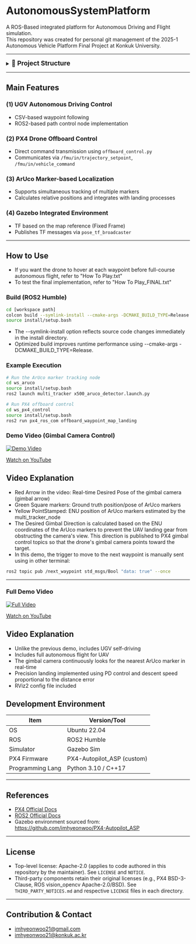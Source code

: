# AutonomousSystemPlatform

A ROS-Based integrated platform for Autonomous Driving and Flight simulation.  
This repository was created for personal git management of the 2025-1 Autonomous Vehicle Platform Final Project at Konkuk University.

---

<details>
<summary><b><span style="font-size: 1.25em">📁 Project Structure</span></b></summary>


```text
AutonomousSystemPlatform/
├── PX4-Autopilot_ASP/ # PX4-based drone simulation (firmware + Gazebo models)
│
├── ws_aruco/ # ArUco marker-based Localization
│   ├── src/multi_tracker/
│   │   ├── include/
│   │   │   └── multi_tracker
│   │   │       └── multi_tracker_node.hpp # Header for multi-marker tracker node
│   │   ├── launch/
│   │   │   ├── x1_aruco_detector.launch.py # ArUco detector launch (X1 platform)
│   │   │   └── x500_aruco_detector.launch.py # ArUco detector launch (X500 platform)
│   │   └── src/
│   │       └── multi_tracker_node.cpp # Tracks multiple markers, publishes poses
│   └── src/vision_opencv # cv_bridge/image_geometry dependencies
│
├── ws_gazebo/
│   └── src/gazebo_env_setup # Gazebo environment setup and ROS2 bridges
│       ├── launch/
│       │   ├── pose_tf_broadcaster.launch.py # Launch TF broadcaster node
│       │   ├── simulation_interface.launch # Integrated sim orchestration (Gazebo + bridges)
│       │   └── topic_bridge.launch.py # DDS/ROS2 topic bridge launcher
│       └── src/
│           └── pose_tf_broadcaster.cpp # Publishes TF from sim to fixed frame
│
├── ws_px4_control/
│   └── src/px4_ros_com/examples/
│       ├── map_visualization/
│       │   └── publish_map_info.py # Publishes map/grid info for RViz
│       └── offboard/
│           ├── gimbal_target_publisher.cpp # Publishes desired gimbal target orientation
│           ├── offboard_control.cpp # Basic offboard setpoint control
│           ├── offboard_control_srv.cpp # Offboard control via ROS2 service
│           ├── offboard_waypoint_map.cpp # Waypoint flight in map frame
│           ├── offboard_waypoint_map_landing.cpp # Waypoints + precision landing
│           ├── offboard_waypoint_map_speed.cpp # Waypoints with speed profile control
│           ├── offboard_waypoint_trigger.cpp # Trigger to advance to next waypoint
│           ├── offboard_waypoint.txt # Sample waypoint list for offboard tests
│           └── path_planner_node.py # Simple path planner generating setpoints
│
└── ws_ugv_control/
    └── src/ugv_controller/
        ├── launch/
        │   └── path_follower.launch.py # Launch file for UGV controller
        └── src/
            └── path_follower_node.cpp # UGV waypoint/path following controller
```

</details>

---

## Main Features

### (1) UGV Autonomous Driving Control
- CSV-based waypoint following
- ROS2-based path control node implementation

### (2) PX4 Drone Offboard Control
- Direct command transmission using `offboard_control.py`
- Communicates via `/fmu/in/trajectory_setpoint`, `/fmu/in/vehicle_command`

### (3) ArUco Marker-based Localization
- Supports simultaneous tracking of multiple markers
- Calculates relative positions and integrates with landing processes

### (4) Gazebo Integrated Environment
- TF based on the map reference (Fixed Frame)
- Publishes TF messages via `pose_tf_broadcaster`

---

## How to Use
- If you want the drone to hover at each waypoint before full-course autonomous flight, refer to "How To Play.txt"
- To test the final implementation, refer to "How To Play_FINAL.txt"

### Build (ROS2 Humble)

```bash
cd [workspace path]
colcon build --symlink-install --cmake-args -DCMAKE_BUILD_TYPE=Release
source install/setup.bash
```
- The --symlink-install option reflects source code changes immediately in the install directory.
- Optimized build improves runtime performance using --cmake-args -DCMAKE_BUILD_TYPE=Release.

### Example Execution

```bash
# Run the ArUco marker tracking node
cd ws_aruco
source install/setup.bash
ros2 launch multi_tracker x500_aruco_detector.launch.py

# Run PX4 offboard control
cd ws_px4_control
source install/setup.bash
ros2 run px4_ros_com offboard_waypoint_map_landing
```

### Demo Video (Gimbal Camera Control)
[![Demo Video](https://img.youtube.com/vi/iVzSpW8ZjFI/0.jpg)](https://www.youtube.com/watch?v=iVzSpW8ZjFI)

[Watch on YouTube](https://www.youtube.com/watch?v=iVzSpW8ZjFI)

## Video Explanation
- Red Arrow in the video: Real-time Desired Pose of the gimbal camera (gimbal arrow)
- Green Square markers: Ground truth position/pose of ArUco markers
- Yellow PointStamped: ENU position of ArUco markers estimated by the multi_tracker_node
- The Desired Gimbal Direction is calculated based on the ENU coordinates of the ArUco markers to prevent the UAV landing gear from obstructing the camera's view. This direction is published to PX4 gimbal control topics so that the drone's gimbal camera points toward the target.
- In this demo, the trigger to move to the next waypoint is manually sent using in other terminal:
```bash
ros2 topic pub /next_waypoint std_msgs/Bool "data: true" --once
```
---

### Full Demo Video
[![Full Video](https://img.youtube.com/vi/EWC01EeUu1A/0.jpg)](https://www.youtube.com/watch?v=EWC01EeUu1A)

[Watch on YouTube](https://www.youtube.com/watch?v=EWC01EeUu1A)

## Video Explanation
- Unlike the previous demo, includes UGV self-driving
- Includes full autonomous flight for UAV
- The gimbal camera continuously looks for the nearest ArUco marker in real-time
- Precision landing implemented using PD control and descent speed proportional to the distance error
- RViz2 config file included

## Development Environment

| Item            | Version/Tool               |
|-----------------|------------------------|
| OS              | Ubuntu 22.04           |
| ROS             | ROS2 Humble            |
| Simulator      | Gazebo Sim         |
| PX4 Firmware      | PX4-Autopilot_ASP (custom) |
| Programming Lang            | Python 3.10 / C++17    |

---

## References

- [PX4 Official Docs](https://docs.px4.io/)
- [ROS2 Official Docs](https://docs.ros.org/en/humble/)
- Gazebo environment sourced from: https://github.com/imhyeonwoo/PX4-Autopilot_ASP

---

## License

- Top-level license: Apache-2.0 (applies to code authored in this repository by the maintainer). See `LICENSE` and `NOTICE`.
- Third-party components retain their original licenses (e.g., PX4 BSD-3-Clause, ROS vision_opencv Apache-2.0/BSD). See `THIRD_PARTY_NOTICES.md` and respective `LICENSE` files in each directory.

---

## Contribution & Contact

- imhyeonwoo21@gmail.com
- imhyeonwoo21@konkuk.ac.kr
